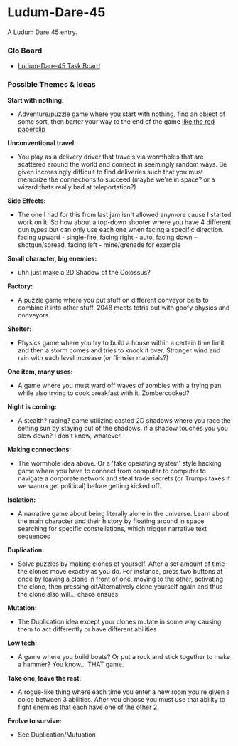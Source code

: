 # Ludum-Dare-45
A Ludum Dare 45 entry.

### Glo Board
* [Ludum-Dare-45 Task Board](https://app.gitkraken.com/glo/board/XTIXD04dMgAPiFzD)

### Possible Themes & Ideas

**Start with nothing:** 
* Adventure/puzzle game where you start with nothing, find an object of some sort, then barter your way to the end of the game [like the red paperclip](https://en.wikipedia.org/wiki/One_red_paperclip)

**Unconventional travel:** 
* You play as a delivery driver that travels via wormholes that are scattered around the world and connect in seemingly random ways. Be given increasingly difficult to find deliveries such that you must memorize the connections to succeed (maybe we're in space? or a wizard thats really bad at teleportation?)

**Side Effects:** 
* The one I had for this from last jam isn't allowed anymore cause I started work on it. So how about a top-down shooter where you have 4 different gun types but can only use each one when facing a specific direction. facing upward - single-fire, facing right - auto, facing down - shotgun/spread, facing left - mine/grenade for example

**Small character, big enemies:** 
* uhh just make a 2D Shadow of the Colossus?

**Factory:** 
* A puzzle game where you put stuff on different conveyor belts to combine it into other stuff. 2048 meets tetris but with goofy physics and conveyors.

**Shelter:** 
* Physics game where you try to build a house within a certain time limit and then a storm comes and tries to knock it over. Stronger wind and rain with each level increase (or flimsier materials?)

**One item, many uses:** 
* A game where you must ward off waves of zombies with a frying pan while also trying to cook breakfast with it. Zombercooked?

**Night is coming:** 
* A stealth? racing? game utilizing casted 2D shadows where you race the setting sun by staying out of the shadows. if a shadow touches you you slow down? I don't know, whatever.

**Making connections:** 
* The wormhole idea above. Or a 'fake operating system' style hacking game where you have to connect from computer to computer to navigate a corporate network and steal trade secrets (or Trumps taxes if we wanna get political) before getting kicked off.

**Isolation:** 
* A narrative game about being literally alone in the universe. Learn about the main character and their history by floating around in space searching for specific constellations, which trigger narrative text sequences

**Duplication:** 
* Solve puzzles by making clones of yourself. After a set amount of time the clones move exactly as you do. For instance, press two buttons at once by leaving a clone in front of one, moving to the other, activating the clone, then pressing oitAlternatively clone yourself again and thus the clone also will... chaos ensues.

**Mutation:**
* The Duplication idea except your clones mutate in some way causing them to act differently or have different abilities

**Low tech:**
* A game where you build boats? Or put a rock and stick together to make a hammer? You know... THAT game.

**Take one, leave the rest:** 
* A rogue-like thing where each time you enter a new room you're given a coice between 3 abilities. After you choose you must use that ability to fight enemies that each have one of the other 2.

**Evolve to survive:**
* See Duplication/Mutuation
